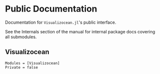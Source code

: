 # Public Documentation

Documentation for `Visualizocean.jl`'s public interface.

See the Internals section of the manual for internal package docs covering all submodules.

## Visualizocean

```@autodocs
Modules = [Visualizocean]
Private = false
```
